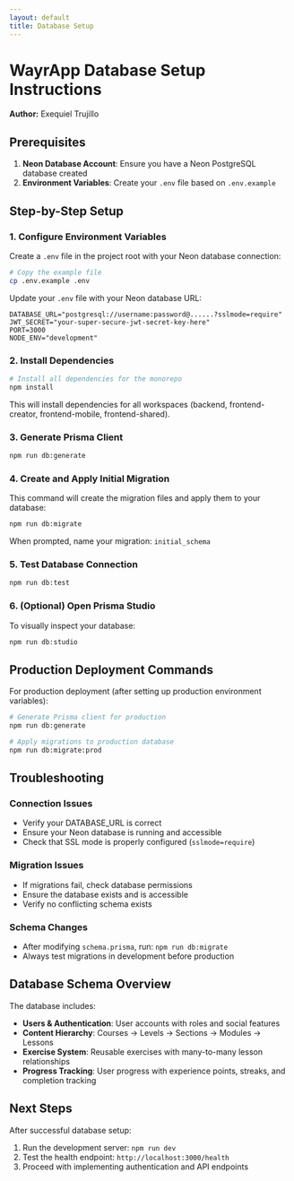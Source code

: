 ```yaml
---
layout: default
title: Database Setup
---
```


# WayrApp Database Setup Instructions

**Author:** Exequiel Trujillo

## Prerequisites

1. **Neon Database Account**: Ensure you have a Neon PostgreSQL database created
2. **Environment Variables**: Create your `.env` file based on `.env.example`

## Step-by-Step Setup

### 1. Configure Environment Variables

Create a `.env` file in the project root with your Neon database connection:

```bash
# Copy the example file
cp .env.example .env
```

Update your `.env` file with your Neon database URL:
```env
DATABASE_URL="postgresql://username:password@......?sslmode=require"
JWT_SECRET="your-super-secure-jwt-secret-key-here"
PORT=3000
NODE_ENV="development"
```

### 2. Install Dependencies

```bash
# Install all dependencies for the monorepo
npm install
```

This will install dependencies for all workspaces (backend, frontend-creator, frontend-mobile, frontend-shared).

### 3. Generate Prisma Client

```bash
npm run db:generate
```

### 4. Create and Apply Initial Migration

This command will create the migration files and apply them to your database:

```bash
npm run db:migrate
```

When prompted, name your migration: `initial_schema`

### 5. Test Database Connection

```bash
npm run db:test
```

### 6. (Optional) Open Prisma Studio

To visually inspect your database:

```bash
npm run db:studio
```

## Production Deployment Commands

For production deployment (after setting up production environment variables):

```bash
# Generate Prisma client for production
npm run db:generate

# Apply migrations to production database
npm run db:migrate:prod
```

## Troubleshooting

### Connection Issues
- Verify your DATABASE_URL is correct
- Ensure your Neon database is running and accessible
- Check that SSL mode is properly configured (`sslmode=require`)

### Migration Issues
- If migrations fail, check database permissions
- Ensure the database exists and is accessible
- Verify no conflicting schema exists

### Schema Changes
- After modifying `schema.prisma`, run: `npm run db:migrate`
- Always test migrations in development before production

## Database Schema Overview

The database includes:
- **Users & Authentication**: User accounts with roles and social features
- **Content Hierarchy**: Courses → Levels → Sections → Modules → Lessons
- **Exercise System**: Reusable exercises with many-to-many lesson relationships
- **Progress Tracking**: User progress with experience points, streaks, and completion tracking

## Next Steps

After successful database setup:
1. Run the development server: `npm run dev`
2. Test the health endpoint: `http://localhost:3000/health`
3. Proceed with implementing authentication and API endpoints